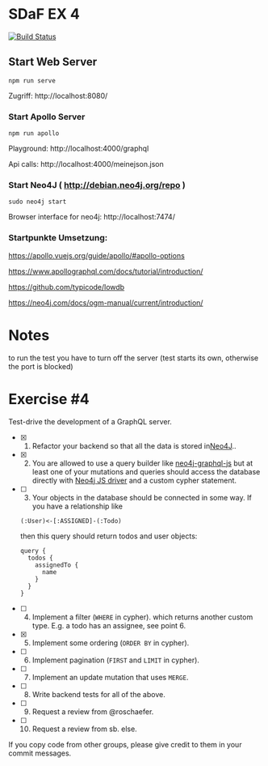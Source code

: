 # SDaF EX 4

[![Build Status](https://travis-ci.com/Penomatikus/Systems-Development-and-Frameworks.svg?branch=build%2Fspammy)](https://travis-ci.com/Penomatikus/Systems-Development-and-Frameworks)

## Start Web Server
```
npm run serve
```
Zugriff:
http://localhost:8080/


### Start Apollo Server
```
npm run apollo
```
Playground:
http://localhost:4000/graphql

Api calls:
http://localhost:4000/meinejson.json  

### Start Neo4J ( http://debian.neo4j.org/repo )  
```
sudo neo4j start
```
Browser interface for neo4j: 
http://localhost:7474/  

### Startpunkte Umsetzung:

https://apollo.vuejs.org/guide/apollo/#apollo-options

https://www.apollographql.com/docs/tutorial/introduction/  

https://github.com/typicode/lowdb  

https://neo4j.com/docs/ogm-manual/current/introduction/

# Notes 
to run the test you have to turn off the server (test starts its own, otherwise the port is blocked)

# Exercise \#4

Test-drive the development of a GraphQL server.

- [x] 1. Refactor your backend so that all the data is stored in[Neo4J](https://neo4j.com/)..  
- [x] 2. You are allowed to use a query builder like [neo4j-graphql-js](https://github.com/neo4j-graphql/neo4j-graphql-js)
   but at least one of your mutations and queries should access the database
   directly with [Neo4j JS driver](https://github.com/neo4j/neo4j-javascript-driver)
   and a custom cypher statement.
- [ ] 3. Your objects in the database should be connected in some way. If you have a
   relationship like
   ```
   (:User)<-[:ASSIGNED]-(:Todo)
   ```
   then this query should return todos and user objects:
   ```gql
   query {
     todos {
       assignedTo {
         name
       }
     }
   }
   ```
- [ ] 4. Implement a filter (`WHERE` in cypher).
   which returns another custom type. E.g. a todo has an assignee, see point 6.
- [x] 5. Implement some ordering (`ORDER BY` in cypher).
- [ ] 6. Implement pagination (`FIRST` and `LIMIT` in cypher).
- [ ] 7. Implement an update mutation that uses `MERGE`.
- [ ] 8. Write backend tests for all of the above.
- [ ] 9. Request a review from @roschaefer.
- [ ] 10. Request a review from sb. else.


If you copy code from other groups, please give credit to them in your commit
messages.
